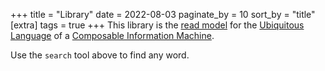 +++
title = "Library"
date = 2022-08-03
paginate_by = 10
sort_by = "title"
[extra]
  tags = true
+++
This library is the [read model](/library/read-model) for the [Ubiquitous Language](/library/ubiquitous-language) of a [Composable Information Machine](/library/cim).

Use the `search` tool above to find any word.